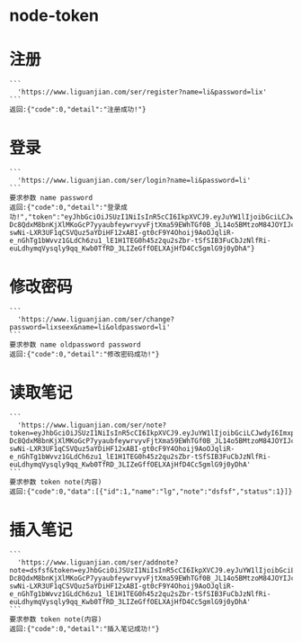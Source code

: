 # node-token

# 注册
	```
	  'https://www.liguanjian.com/ser/register?name=li&password=lix'
	```
	返回:{"code":0,"detail":"注册成功!"}
	
# 登录
	```
	  'https://www.liguanjian.com/ser/login?name=li&password=li'
	```
	要求参数 name password
	返回:{"code":0,"detail":"登录成功!","token":"eyJhbGciOiJSUzI1NiIsInR5cCI6IkpXVCJ9.eyJuYW1lIjoibGciLCJwdyI6ImxpeCIsImlhdCI6MTQ5NTEwNTgzMiwiZXhwIjoxNDk1MTA5NDMyfQ.n5WCeSY361NMZrl1lFGzDl0biqRrS0WgfjMiYw3ihQBJG_p0u0fUxVGHnmTdwqLYg3R-Dc8QdxM8bnKjXlMKoGcP7yyaubfeywrvyvFjtXma59EWhTGf0B_JL14o5BMtzoM84JOYIJcNArWRUTpFUf_lqaQVh_uUc-swNi-LXR3UF1qCSVQuz5aYDiHF12xABI-gt0cF9Y4Ohoij9AoOJqliR-e_nGhTg1bWvvz1GLdCh6zu1_lE1H1TEG0h45z2qu2sZbr-tSfSIB3FuCbJzNlfRi-euLdhymqVysqly9qq_Kwb0TfRD_3LIZeGffOELXAjHfD4Cc5gmlG9j0yDhA"}

# 修改密码
	```
	  'https://www.liguanjian.com/ser/change?password=lixseex&name=li&oldpassword=li'
	```
	要求参数 name oldpassword password
	返回:{"code":0,"detail":"修改密码成功!"}

# 读取笔记
	```
	  'https://www.liguanjian.com/ser/note?token=eyJhbGciOiJSUzI1NiIsInR5cCI6IkpXVCJ9.eyJuYW1lIjoibGciLCJwdyI6ImxpeCIsImlhdCI6MTQ5NTEwNTgzMiwiZXhwIjoxNDk1MTA5NDMyfQ.n5WCeSY361NMZrl1lFGzDl0biqRrS0WgfjMiYw3ihQBJG_p0u0fUxVGHnmTdwqLYg3R-Dc8QdxM8bnKjXlMKoGcP7yyaubfeywrvyvFjtXma59EWhTGf0B_JL14o5BMtzoM84JOYIJcNArWRUTpFUf_lqaQVh_uUc-swNi-LXR3UF1qCSVQuz5aYDiHF12xABI-gt0cF9Y4Ohoij9AoOJqliR-e_nGhTg1bWvvz1GLdCh6zu1_lE1H1TEG0h45z2qu2sZbr-tSfSIB3FuCbJzNlfRi-euLdhymqVysqly9qq_Kwb0TfRD_3LIZeGffOELXAjHfD4Cc5gmlG9j0yDhA'
	```
	要求参数 token note(内容)
	返回:{"code":0,"data":[{"id":1,"name":"lg","note":"dsfsf","status":1}]}

# 插入笔记
	```
	  'https://www.liguanjian.com/ser/addnote?note=dsfsf&token=eyJhbGciOiJSUzI1NiIsInR5cCI6IkpXVCJ9.eyJuYW1lIjoibGciLCJwdyI6ImxpeCIsImlhdCI6MTQ5NTEwNTgzMiwiZXhwIjoxNDk1MTA5NDMyfQ.n5WCeSY361NMZrl1lFGzDl0biqRrS0WgfjMiYw3ihQBJG_p0u0fUxVGHnmTdwqLYg3R-Dc8QdxM8bnKjXlMKoGcP7yyaubfeywrvyvFjtXma59EWhTGf0B_JL14o5BMtzoM84JOYIJcNArWRUTpFUf_lqaQVh_uUc-swNi-LXR3UF1qCSVQuz5aYDiHF12xABI-gt0cF9Y4Ohoij9AoOJqliR-e_nGhTg1bWvvz1GLdCh6zu1_lE1H1TEG0h45z2qu2sZbr-tSfSIB3FuCbJzNlfRi-euLdhymqVysqly9qq_Kwb0TfRD_3LIZeGffOELXAjHfD4Cc5gmlG9j0yDhA'
	```
	要求参数 token note(内容)
	返回:{"code":0,"detail":"插入笔记成功!"}
	

	
